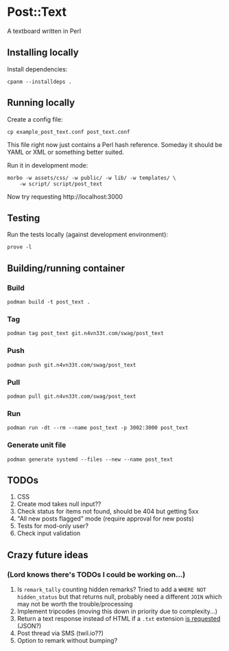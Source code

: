 # Post::Text

A textboard written in Perl

## Installing locally

Install dependencies:

    cpanm --installdeps .

## Running locally

Create a config file:

    cp example_post_text.conf post_text.conf

This file right now just contains a Perl hash reference. Someday it
should be YAML or XML or something better suited.

Run it in development mode:

    morbo -w assets/css/ -w public/ -w lib/ -w templates/ \
        -w script/ script/post_text

Now try requesting http://localhost:3000

## Testing

Run the tests locally (against development environment):

    prove -l

## Building/running container

### Build

    podman build -t post_text .

### Tag

    podman tag post_text git.n4vn33t.com/swag/post_text

### Push

    podman push git.n4vn33t.com/swag/post_text

### Pull

    podman pull git.n4vn33t.com/swag/post_text

### Run

    podman run -dt --rm --name post_text -p 3002:3000 post_text

### Generate unit file

    podman generate systemd --files --new --name post_text

## TODOs

1. CSS
1. Create mod takes null input??
1. Check status for items not found, should be 404 but getting 5xx
1. "All new posts flagged" mode (require approval for new posts)
1. Tests for mod-only user?
1. Check input validation

## Crazy future ideas

### (Lord knows there's TODOs I could be working on...)

1. Is `remark_tally` counting hidden remarks? Tried to add a `WHERE
   NOT hidden_status` but that returns null, probably need a different
   `JOIN` which may not be worth the trouble/processing
1. Implement tripcodes (moving this down in priority due to complexity...)
1. Return a text response instead of HTML if a `.txt` extension [is
   requested](https://docs.mojolicious.org/Mojolicious/Plugin/DefaultHelpers#respond_to)
   (JSON?)
1. Post thread via SMS (twil.io??)
1. Option to remark without bumping?

